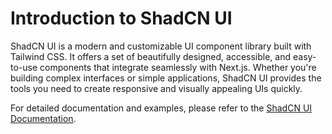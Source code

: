 # Introduction to ShadCN UI

ShadCN UI is a modern and customizable UI component library built with Tailwind CSS. It offers a set of beautifully designed, accessible, and easy-to-use components that integrate seamlessly with Next.js. Whether you're building complex interfaces or simple applications, ShadCN UI provides the tools you need to create responsive and visually appealing UIs quickly.

For detailed documentation and examples, please refer to the [ShadCN UI Documentation](https://ui.shadcn.com/).
